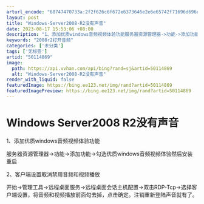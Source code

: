 ```yaml
---
arturl_encode: "68747470733a:2f2f626c6f672e6373646e2e6e65742f71696d696e676c6175:2f61727469636c652f64657461696c732f3530313134383639"
layout: post
title: "Windows-Server2008-R2没有声音"
date: 2023-08-17 15:53:06 +08:00
description: "1、添加优质windows音频视频体验功能服务器资源管理器->功能->添加功能->勾选优质windo"
keywords: "2008r2打开音频"
categories: ['未分类']
tags: ['无标签']
artid: "50114869"
image:
  path: https://api.vvhan.com/api/bing?rand=sj&artid=50114869
  alt: "Windows-Server2008-R2没有声音"
render_with_liquid: false
featuredImage: https://bing.ee123.net/img/rand?artid=50114869
featuredImagePreview: https://bing.ee123.net/img/rand?artid=50114869
---
```


# Windows Server2008 R2没有声音

1、添加优质windows音频视频体验功能

服务器资源管理器->功能->添加功能->勾选优质windows音频视频体验然后安装重启

2、客户端设置取消禁用音频和视频播放

开始->管理工具->远程桌面服务->远程桌面会话主机配置->双击RDP-Tcp->选择客户端设置，将音频和视频播放前面勾去掉，点击确定。注销重新登陆声音就有了。